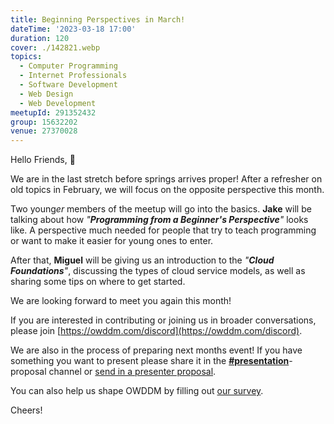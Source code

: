 ```yaml
---
title: Beginning Perspectives in March!
dateTime: '2023-03-18 17:00'
duration: 120
cover: ./142821.webp
topics:
  - Computer Programming
  - Internet Professionals
  - Software Development
  - Web Design
  - Web Development
meetupId: 291352432
group: 15632202
venue: 27370028
---
```


Hello Friends, 👋

We are in the last stretch before springs arrives proper! After a refresher on old topics in February, we will focus on the opposite perspective this month.

Two young*er* members of the meetup will go into the basics. **Jake** will be talking about how *"**Programming from a Beginner's Perspective**"* looks like. A perspective much needed for people that try to teach programming or want to make it easier for young ones to enter.

After that, **Miguel** will be giving us an introduction to the *"**Cloud Foundations**"*, discussing the types of cloud service models, as well as sharing some tips on where to get started.

We are looking forward to meet you again this month!

If you are interested in contributing or joining us in broader conversations, please join [https://owddm.com/discord](https://owddm.com/discord).

We are also in the process of preparing next months event! If you have something you want to present please share it in the **[#presentation](https://discord.gg/tb5CZXen)**-proposal channel or [send in a presenter proposal](https://discord.gg/tb5CZXen).

You can also help us shape OWDDM by filling out [our survey](https://docs.google.com/forms/d/e/1FAIpQLSfzo6DecghqIfir5O-2eiuQXPf81j97XcOCVEr6eJgUSEGeMw/viewform).

Cheers!
